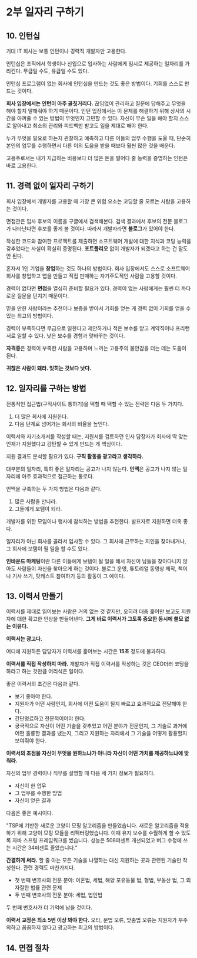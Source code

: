# 2부 일자리 구하기

## 10. 인턴십

거대 IT 회사는 보통 인턴이나 경력직 개발자만 고용한다.

인턴십은 조직에서 학생이나 신입으로 입사하는 사람에게 임시로 제공하는 일자리를 가리킨다. 무급일 수도, 유급일 수도 있다.

인턴십 프로그램이 없는 회사에 인턴십을 만드는 것도 좋은 방법이다. 기회를 스스로 만드는 것이다.

**회사 입장에서는 인턴이 아주 골칫거리다.** 끊임없이 관리하고 질문에 답해주고 무엇을 해야 할지 말해줘야 하기 때문이다. 인턴 입장에서는 이 문제를 해결하기 위해 상사의 시간을 아껴줄 수 있는 방법이 무엇인지 고민할 수 있다. 자신이 무슨 일을 해야 할지 스스로 알아내고 최소의 관리와 피드백만 받고도 일을 제대로 해야 한다.

누가 무엇을 필요로 하는지 관찰하고 예측하고 다른 이들의 업무 수행을 도울 때, 단순히 본인의 업무를 수행하면서 다른 이의 도움을 받을 때보다 훨씬 많은 것을 배운다.

고용주로서는 내가 지급하는 비용보다 더 많은 돈을 벌어다 줄 능력을 증명하는 인턴은 바로 고용한다.

## 11. 경력 없이 일자리 구하기

회사 입장에서 개발자를 고용할 때 가장 큰 위험 요소는 코딩할 줄 모르는 사람을 고용하는 것이다.

면접관은 입사 후보의 이름을 구글에서 검색해본다. 검색 결과에서 후보의 전문 블로그가 나타난다면 후보를 좋게 볼 것이다. 따라서 개발자라면 **블로그**가 있어야 한다.

작성한 코드와 참여한 프로젝트를 제출하면 소프트웨어 개발에 대한 지식과 코딩 능력을 갖추었다는 사실이 확실히 증명된다. **포트폴리오** 없이 개발자가 되겠다고 하는 건 말도 안 된다.

혼자서 1인 기업을 **창업**하는 것도 하나의 방법이다. 회사 입장에서도 스스로 소프트웨어 회사를 창업하고 앱을 만들고 직접 판매하는 자기주도적인 사람을 고용할 것이다.

경력이 없다면 **면접**을 열심히 준비할 필요가 있다. 경력이 없는 사람에게는 훨씬 더 까다로운 질문을 던지기 때문이다.

믿을 만한 사람이라는 추천이나 보증을 받아서 기회를 얻는 게 경력 없이 기회를 얻을 수 있는 최고의 방법이다.

경력이 부족하다면 무급으로 일한다고 제안하거나 적은 보수를 받고 계약직이나 프리랜서로 일할 수 있다. 낮은 보수를 경험과 맞바꾸는 것이다.

**자격증**은 경력이 부족한 사람을 고용하며 느끼는 고용주의 불안감을 더는 데는 도움이 된다.

**귀찮은 사람이 돼라. 잊히는 것보다 낫다.**

## 12. 일자리를 구하는 방법

전통적인 접근법(구직사이트 통하기)을 택할 때 택할 수 있는 전략은 다음 두 가지다.

1. 더 많은 회사에 지원한다.
2. 다음 단계로 넘어가는 회사의 비율을 높인다.

이력서와 자기소개서를 작성할 때는, 지원서를 검토하던 인사 담장자가 회사에 딱 맞는 인재가 지원했다고 감탄할 수 있게 만드는 게 핵심이다.

지원 결과도 분석할 필요가 있다. **구직 활동을 광고라고 생각하라.**

대부분의 일자리, 특히 좋은 일자리는 공고가 나지 않는다. **인맥**은 공고가 나지 않는 일자리에 아주 효과적으로 접근하는 통로다.

인맥을 구축하는 두 가지 방법은 다음과 같다.

1. 많은 사람을 만나라.
2. 그들에게 보탬이 되라.

개발자를 위한 모임이나 행사에 참석하는 방법을 추천한다. 발표자로 지원하면 더욱 좋다.

일자리가 아닌 회사를 골라서 입사할 수 있다. 그 회사에 근무하는 지인을 찾아내거나, 그 회사에 보탬이 될 일을 할 수도 있다.

**인바운드 마케팅**이란 다른 이들에게 보탬이 될 일을 해서 자신이 남들을 찾아다니지 않아도 사람들이 자신을 찾아오게 하는 것이다. 블로그 운영, 튜토리얼 동영상 제작, 책이나 기사 쓰기, 팟캐스트 참여하기 등의 활동이 그 예이다.

## 13. 이력서 만들기

이력서를 제대로 읽어보는 사람은 거의 없는 것 같지만, 오히려 대충 훑어만 보고도 지원자에 대한 확고한 인상을 만들어낸다. **그게 바로 이력서가 그토록 중요한 동시에 쓸모 없는 이유다.**

**이력서는 광고다.**

어디에 지원하든 담당자가 이력서를 훑어보는 시간은 **15초** 정도에 불과하다.

**이력서를 직접 작성하지 마라.** 개발자가 직접 이력서를 작성하는 것은 CEO더러 코딩을 하라고 하는 것만큼 어리석은 일이다.

좋은 이력서의 조건은 다음과 같다.

- 보기 좋아야 한다.
- 지원자가 어떤 사람인지, 회사에 어떤 도움이 될지 빠르고 효과적으로 전달해야 한다.
- 간단명료하고 전문적이어야 한다.
- 궁극적으로 자신이 어떤 기술을 갖추었고 어떤 분야가 전문인지, 그 기술로 과거에 어떤 훌륭한 결과를 냈는지, 그리고 지원하는 자리에서 그 기술을 어떻게 활용할지 보여줘야 한다.

**이력서의 초점을 자신이 무엇을 원하느냐가 아니라 자신이 어떤 가치를 제공하느냐에 맞춰라.**

자신의 업무 경력이나 직무를 설명할 때 다음 세 가지 정보가 필요하다.

- 자신이 한 업무
- 그 업무를 수행한 방법
- 자신이 얻은 결과

다음은 좋은 예시이다.

"TSP에 기반한 새로운 고양이 모핑 알고리즘을 만들었습니다. 새로운 알고리즘을 적용하기 위해 고양이 모핑 모듈을 리팩터링했습니다. 이때 유지 보수를 수월하게 할 수 있도록 자바 스프링 프레임워크를 썼습니다. 성능은 508퍼센트 개선되었고 버그 수정에 쓰는 시간은 34퍼센트 줄었습니다."

**간결하게 써라.** 할 줄 아는 모든 기술을 나열하는 대신 지원하는 곳과 관련된 기술만 작성한다. 관련 경력도 마찬가지다.

- 첫 번째 변호사의 전문 분야: 이혼법, 세법, 해양 포유동물 법, 형법, 부동산 법, 그 외 자잘한 법률 관련 문제
- 두 번째 변호사의 전문 분야: 세법, 법인법

두 번째 변호사가 더 기억에 남을 것이다.

**이력서 교정은 최소 5번 이상 봐야 한다.** 오타, 문법 오류, 맞춤법 오류는 지원자가 부주의하고 꼼꼼하지 않다고 광고하는 최고의 방법이다.

## 14. 면접 절차